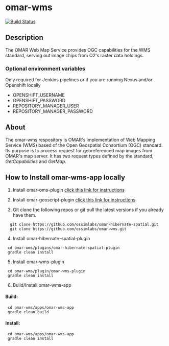 # omar-wms

[![Build Status](https://jenkins.ossim.io/buildStatus/icon?job=omar-wms-multi/dev)]()

## Description

The OMAR Web Map Service provides OGC capabilities for the WMS standard, serving out image chips from O2's raster data holdings. 

### Optional environment variables

Only required for Jenkins pipelines or if you are running Nexus and/or Openshift locally

- OPENSHIFT_USERNAME
- OPENSHIFT_PASSWORD
- REPOSITORY_MANAGER_USER
- REPOSITORY_MANAGER_PASSWORD

## About

The omar-wms respository is OMAR's implementation of Web Mapping Service (WMS) based of the Open Geospatial Consortium (OGC) standard. Its purpose is to process request for georeferenced map images from OMAR's map server. It has two request types defined by the standard, *GetCapabilities* and *GetMap*.

## How to Install omar-wms-app locally

1. Install omar-oms-plugin [click this link for instructions](https://github.com/ossimlabs/omar-oms)

2. Install omar-geoscript-plugin [click this link for instructions](https://github.com/ossimlabs/omar-geoscript.git)

3. Git clone the following repos or git pull the latest versions if you already have them.
```
  git clone https://github.com/ossimlabs/omar-hibernate-spatial.git
  git clone https://github.com/ossimlabs/omar-wms.git
```

4. Install omar-hibernate-spatial-plugin
```
 cd omar-wms/plugins/omar-hibernate-spatial-plugin
 gradle clean install
```

5. Install omar-wms-plugin
```
 cd omar-wms/plugin/omar-wms-plugin
 gradle clean install
```

6. Build/Install omar-wms-app
#### Build:
```
 cd omar-wms/apps/omar-wms-app
 gradle clean build
```
#### Install:
```
 cd omar-wms/apps/omar-wms-app
 gradle clean install
```

